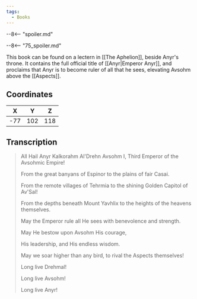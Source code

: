 ```yaml
---
tags:
  - Books
---
```


--8<-- "spoiler.md"

--8<-- "75_spoiler.md"

This book can be found on a lectern in [[The Aphelion]], beside Anyr's throne. It contains the full official title of [[Anyr|Emperor Anyr]], and proclaims that Anyr is to become ruler of all that he sees, elevating Avsohm above the [[Aspects]].

## Coordinates
| **X** | **Y** | **Z** |
| :---: | :---: | :---: |
|  -77  |  102  |  118  |

## Transcription
> All Hail Anyr Kalkorahm Al'Drehn Avsohm I, Third Emperor of the Avsohmic Empire!
>
> From the great banyans of Espinor to the plains of fair Casai.
>
> From the remote villages of Tehrmia to the shining Golden Capitol of Av'Sal!
>
> From the depths beneath Mount Yavhlix to the heights of the heavens themselves.
>
> May the Emperor rule all He sees with benevolence and strength.
>
> May He bestow upon Avsohm His courage,
>
> His leadership, and His endless wisdom.
>
> May we soar higher than any bird, to rival the Aspects themselves!
>
> Long live Drehmal!
>
> Long live Avsohm!
>
> Long live Anyr!

